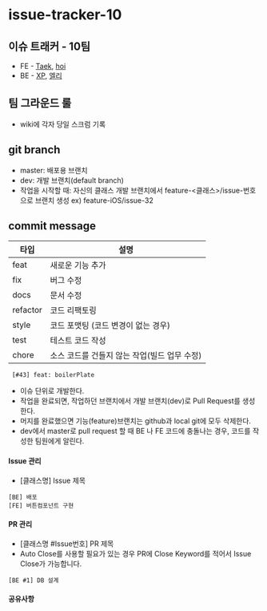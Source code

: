 # issue-tracker-10
## 이슈 트래커 - 10팀

- FE - [Taek](https://github.com/seungdeng17), [hoi](https://github.com/choichoigang)
- BE - [XP](https://github.com/cocojen), [엘리](https://github.com/bohyeon-n)

## 팀 그라운드 룰 
- wiki에 각자 당일 스크럼 기록

## git branch
- master: 배포용 브랜치
- dev: 개발 브랜치(default branch)
- 작업을 시작할 때: 자신의 클래스 개발 브랜치에서 feature-<클래스>/issue-번호 으로 브랜치 생성
    ex) feature-iOS/issue-32


## commit message
| 타입 | 설명 |
|--|--|
|feat|새로운 기능 추가|
|fix|버그 수정|
|docs|문서 수정|
|refactor|코드 리팩토링|
|style|코드 포맷팅 (코드 변경이 없는 경우)|
|test|테스트 코드 작성|
|chore|소스 코드를 건들지 않는 작업(빌드 업무 수정)|

```
 [#43] feat: boilerPlate
```
 - 이슈 단위로 개발한다.
 - 작업을 완료되면, 작업하던 브랜치에서 개발 브랜치(dev)로 Pull Request를 생성한다.
 - 머지를 완료했으면 기능(feature)브랜치는 github과 local git에 모두 삭제한다. 
 - dev에서 master로 pull request 할 때 BE 나 FE 코드에 충돌나는 경우, 코드를 작성한 팀원에게 알린다.

#### Issue 관리
- [클래스명] Issue 제목
```
[BE] 배포
[FE] 버튼컴포넌트 구현
```

#### PR 관리
- [클래스명 #Issue번호] PR 제목
- Auto Close를 사용할 필요가 있는 경우 PR에 Close Keyword를 적어서 Issue Close가 가능합니다.

```
[BE #1] DB 설계
```


#### 공유사항

